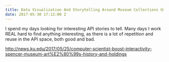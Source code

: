 ```yaml
---
title: Data Visualization And Storytelling Around Museum Collections Using APIs
date: 2017-05-30 17:12:00 Z
---
```


I spend my days looking for interesting API stories to tell. Many days I work REAL hard to find anything interesting, as there is a lot of repetition and reuse in the API space, both good and bad.

http://news.ku.edu/2017/05/25/computer-scientist-boost-interactivity-spencer-museum-art%E2%80%99s-history-and-holdings
